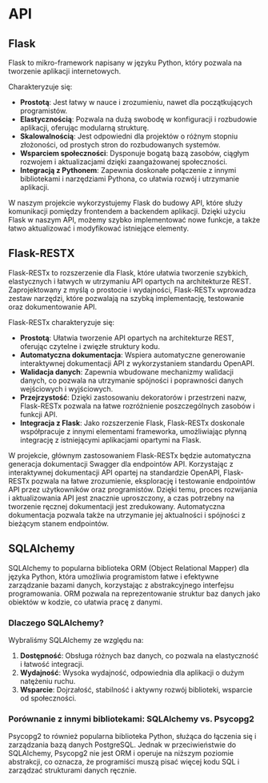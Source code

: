 # API

## Flask

Flask to mikro-framework napisany w języku Python, który pozwala na tworzenie aplikacji internetowych.

Charakteryzuje się:

- **Prostotą**: Jest łatwy w nauce i zrozumieniu, nawet dla początkujących programistów.
- **Elastycznością**: Pozwala na dużą swobodę w konfiguracji i rozbudowie aplikacji, oferując modularną strukturę.
- **Skalowalnością**: Jest odpowiedni dla projektów o różnym stopniu złożoności, od prostych stron do rozbudowanych systemów.
- **Wsparciem społeczności**: Dysponuje bogatą bazą zasobów, ciągłym rozwojem i aktualizacjami dzięki zaangażowanej społeczności.
- **Integracją z Pythonem**: Zapewnia doskonałe połączenie z innymi bibliotekami i narzędziami Pythona, co ułatwia rozwój i utrzymanie aplikacji.

W naszym projekcie wykorzystujemy Flask do budowy API, które służy komunikacji pomiędzy frontendem a backendem aplikacji. Dzięki użyciu Flask w naszym API, możemy szybko implementować nowe funkcje, a także łatwo aktualizować i modyfikować istniejące elementy.

## Flask-RESTX

Flask-RESTx to rozszerzenie dla Flask, które ułatwia tworzenie szybkich, elastycznych i łatwych w utrzymaniu API opartych na architekturze REST. Zaprojektowany z myślą o prostocie i wydajności, Flask-RESTx wprowadza zestaw narzędzi, które pozwalają na szybką implementację, testowanie oraz dokumentowanie API.

Flask-RESTx charakteryzuje się:

- **Prostotą**: Ułatwia tworzenie API opartych na architekturze REST, oferując czytelne i zwięzłe struktury kodu.
- **Automatyczna dokumentacja**: Wspiera automatyczne generowanie interaktywnej dokumentacji API z wykorzystaniem standardu OpenAPI.
- **Walidacja danych**: Zapewnia wbudowane mechanizmy walidacji danych, co pozwala na utrzymanie spójności i poprawności danych wejściowych i wyjściowych.
- **Przejrzystość**: Dzięki zastosowaniu dekoratorów i przestrzeni nazw, Flask-RESTx pozwala na łatwe rozróżnienie poszczególnych zasobów i funkcji API.
- **Integracja z Flask**: Jako rozszerzenie Flask, Flask-RESTx doskonale współpracuje z innymi elementami frameworka, umożliwiając płynną integrację z istniejącymi aplikacjami opartymi na Flask.

W projekcie, głównym zastosowaniem Flask-RESTx będzie automatyczna generacja dokumentacji Swagger dla endpointów API. Korzystając z interaktywnej dokumentacji API opartej na standardzie OpenAPI, Flask-RESTx pozwala na łatwe zrozumienie, eksplorację i testowanie endpointów API przez użytkowników oraz programistów. Dzięki temu, proces rozwijania i aktualizowania API jest znacznie uproszczony, a czas potrzebny na tworzenie ręcznej dokumentacji jest zredukowany. Automatyczna dokumentacja pozwala także na utrzymanie jej aktualności i spójności z bieżącym stanem endpointów.

## SQLAlchemy

SQLAlchemy to popularna biblioteka ORM (Object Relational Mapper) dla języka Python, która umożliwia programistom łatwe i efektywne zarządzanie bazami danych, korzystając z abstrakcyjnego interfejsu programowania. ORM pozwala na reprezentowanie struktur baz danych jako obiektów w kodzie, co ułatwia pracę z danymi.

### Dlaczego SQLAlchemy?

Wybraliśmy SQLAlchemy ze względu na:

1. **Dostępność**: Obsługa różnych baz danych, co pozwala na elastyczność i łatwość integracji.
2. **Wydajność**: Wysoka wydajność, odpowiednia dla aplikacji o dużym natężeniu ruchu.
3. **Wsparcie**: Dojrzałość, stabilność i aktywny rozwój biblioteki, wsparcie od społeczności.

### Porównanie z innymi bibliotekami: SQLAlchemy vs. Psycopg2

Psycopg2 to również popularna biblioteka Python, służąca do łączenia się i zarządzania bazą danych PostgreSQL. Jednak w przeciwieństwie do SQLAlchemy, Psycopg2 nie jest ORM i operuje na niższym poziomie abstrakcji, co oznacza, że programiści muszą pisać więcej kodu SQL i zarządzać strukturami danych ręcznie.
